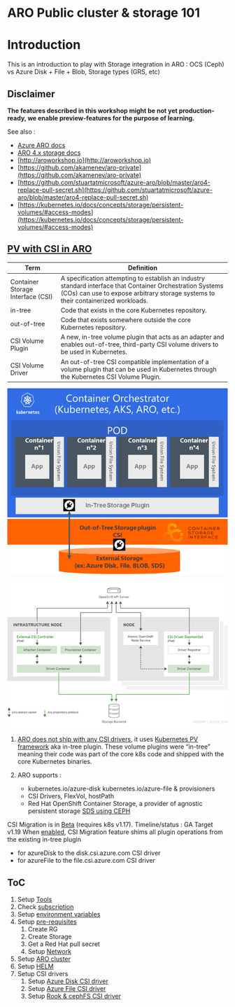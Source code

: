 # ARO Public cluster &amp; storage 101

# Introduction
This is an introduction to play with Storage integration in ARO : OCS (Ceph) vs Azure Disk + File + Blob, Storage types (GRS, etc)


## **Disclaimer**

**The features described in this workshop might be not yet production-ready, we enable preview-features for the purpose of learning.**

See also :

- [Azure ARO docs](https://docs.microsoft.com/en-us/azure/openshift/tutorial-create-cluster)
- [ARO 4.x storage docs](https://docs.openshift.com/aro/4/storage/understanding-persistent-storage.html)
- [http://aroworkshop.io](http://aroworkshop.io)
- [https://github.com/akamenev/aro-private](https://github.com/akamenev/aro-private)
- [https://github.com/stuartatmicrosoft/azure-aro/blob/master/aro4-replace-pull-secret.sh](https://github.com/stuartatmicrosoft/azure-aro/blob/master/aro4-replace-pull-secret.sh)
- [https://kubernetes.io/docs/concepts/storage/persistent-volumes/#access-modes](https://kubernetes.io/docs/concepts/storage/persistent-volumes/#access-modes)

## [PV with CSI in ARO](https://docs.openshift.com/aro/4/storage/persistent_storage/persistent-storage-csi.html)


| Term                              |      Definition      |
|-----------------------------------|--------------------|
| Container Storage Interface (CSI) | A specification attempting to establish an industry standard interface that Container Orchestration Systems (COs) can use to expose arbitrary storage systems to their containerized workloads.|
| in-tree                           | Code that exists in the core Kubernetes repository. |
| out-of-tree                       | Code that exists somewhere outside the core Kubernetes repository. |
| CSI Volume Plugin                 | A new, in-tree volume plugin that acts as an adapter and enables out-of-tree, third-party CSI volume drivers to be used in Kubernetes. |
| CSI Volume Driver                 | An out-of-tree CSI compatible implementation of a volume plugin that can be used in Kubernetes through the Kubernetes CSI Volume Plugin. |

![Persistent storage integration ](./img/Persistent_storage_integration_with_k8s.png)

![High-Level Architecture](./img/aro_csi_design.png)

1. [ARO does not ship with any CSI drivers](https://docs.openshift.com/aro/4/storage/persistent_storage/persistent-storage-csi.html), it uses [Kubernetes PV framework](https://kubernetes.io/docs/concepts/storage/volumes/#azuredisk) aka in-tree plugin. These volume plugins were “in-tree” meaning their code was part of the core k8s code and shipped with the core Kubernetes binaries.

2. ARO supports :
   - kubernetes.io/azure-disk kubernetes.io/azure-file & provisioners
   - CSI Drivers, FlexVol, hostPath
   - Red Hat OpenShift Container Storage, a provider of agnostic persistent storage [SDS using CEPH](https://www.openshift.com/blog/openshift-container-storage-4-introduction-to-ceph)

CSI Migration is in [Beta](https://kubernetes.io/blog/2019/12/09/kubernetes-1-17-feature-csi-migration-beta) (requires k8s v1.17). 
Timeline/status : GA Target v1.19
When [enabled](https://kubernetes.io/docs/reference/command-line-tools-reference/feature-gates/#feature-gates-for-alpha-or-beta-features), CSI Migration feature shims all plugin operations from the existing in-tree plugin
   - for azureDisk to the disk.csi.azure.com CSI driver
   - for azureFile to the file.csi.azure.com CSI driver


## ToC

1. Setup [Tools](tools.md)
1. Check [subscription](subscription.md)
1. Setup [environment variables](set-var.md)
1. Setup [pre-requisites](setup-prereq.md)
   1. Create RG
   1. Create Storage
   1. Get a Red Hat pull secret
   1. Setup [Network](setup-network.md)
   <!-- Create [SSH Keys](setup-prereq.md#generates-your-ssh-keys) -->
1. Setup [ARO cluster](setup-aro.md)
1. Setup [HELM](setup-helm.md)
1. Setup CSI drivers
   1. Setup [Azure Disk CSI driver](setup-store-CSI-driver-azure-disk.md)
   1. Setup [Azure File CSI driver](setup-store-CSI-driver-azure-file.md)
   1. Setup [Rook & cephFS CSI driver](setup-store-CSI-driver-ceph.md)
